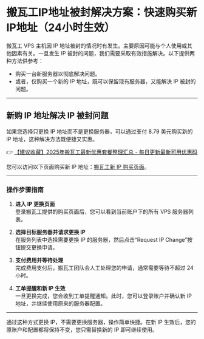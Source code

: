 # 搬瓦工IP地址被封解决方案：快速购买新IP地址（24小时生效）

搬瓦工 VPS 主机因 IP 地址被封的情况时有发生。主要原因可能与个人使用或其他因素有关。一旦发生 IP 被封的问题，我们需要采取有效措施解决。以下提供两种方法供参考：

- 购买一台新服务器以彻底解决问题。
- 或者，仅购买一个新的 IP 地址，既可以保留现有服务器，又能解决 IP 被封的问题。

---

## 新购 IP 地址解决 IP 被封问题

如果您选择只更换 IP 地址而不是更换服务器，可以通过支付 8.79 美元购买新的 IP 地址，这种解决方法既便捷又实惠。

👉 [【建议收藏】2025年搬瓦工最新优惠套餐整理汇总 - 每日更新最新可用优惠码](https://bit.ly/banwagon)

您可以访问以下页面购买新 IP 地址：[搬瓦工新 IP 购买页面](https://bwh81.net/ipchange.php)。

---

### 操作步骤指南

1. **进入 IP 更换页面**  
   登录搬瓦工提供的购买页面后，您可以看到当前账户下的所有 VPS 服务器列表。

2. **选择目标服务器并请求更换 IP**  
   在服务列表中选择需要更换 IP 的服务器，然后点击“Request IP Change”按钮提交更换申请。

3. **支付费用并等待处理**  
   完成费用支付后，搬瓦工团队会人工处理您的申请，通常需要等待不超过 24 小时。

4. **工单提醒和新 IP 生效**  
   一旦更换完成，您会收到工单提醒通知。此时，您可以登录账户并确认新 IP 地址，并继续使用原来的服务器配置。

---

通过这种方式更换 IP，不需要更换服务器，操作简单快捷。在新 IP 生效后，您的原账户和配置都将保持不变，您只需替换新的 IP 即可继续使用。